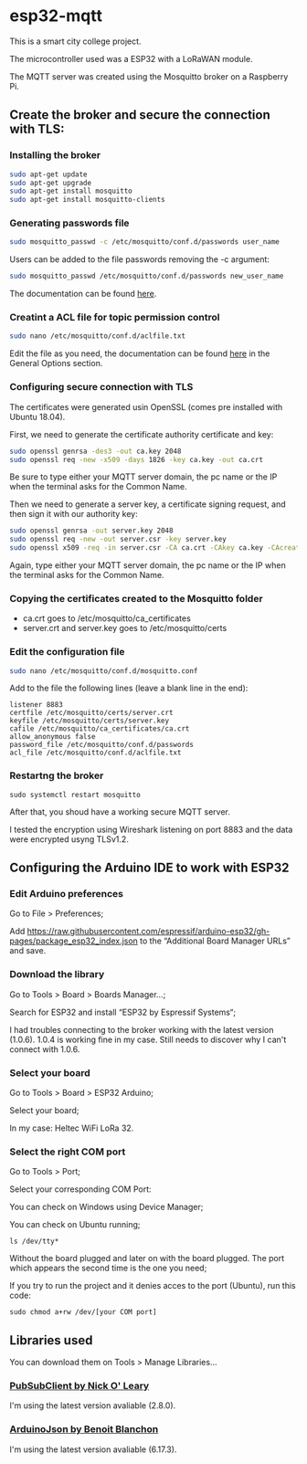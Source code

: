 # esp32-mqtt
This is a smart city college project.

The microcontroller used was a ESP32 with a LoRaWAN module.

The MQTT server was created using the Mosquitto broker on a Raspberry Pi.

## Create the broker and secure the connection with TLS:
### Installing the broker
```bash
sudo apt-get update
sudo apt-get upgrade
sudo apt-get install mosquitto
sudo apt-get install mosquitto-clients
```

### Generating passwords file
```bash
sudo mosquitto_passwd -c /etc/mosquitto/conf.d/passwords user_name
```
Users can be added to the file passwords removing the -c argument:
```bash
sudo mosquitto_passwd /etc/mosquitto/conf.d/passwords new_user_name
```
The documentation can be found [here](https://mosquitto.org/man/mosquitto_passwd-1.html).

### Creatint a ACL file for topic permission control
```bash
sudo nano /etc/mosquitto/conf.d/aclfile.txt
```
Edit the file as you need, the documentation can be found [here](https://mosquitto.org/man/mosquitto-conf-5.html) in the General Options section.

### Configuring secure connection with TLS
The certificates were generated usin OpenSSL (comes pre installed with Ubuntu 18.04).

First, we need to generate the certificate authority certificate and key:
```bash
sudo openssl genrsa -des3 -out ca.key 2048
sudo openssl req -new -x509 -days 1826 -key ca.key -out ca.crt
```
Be sure to type either your MQTT server domain, the pc name or the IP when the terminal asks for the Common Name.

Then we need to generate a server key, a certificate signing request, and then sign it with our authority key:
```bash
sudo openssl genrsa -out server.key 2048
sudo openssl req -new -out server.csr -key server.key
sudo openssl x509 -req -in server.csr -CA ca.crt -CAkey ca.key -CAcreateserial -out server.crt -days 360
```
Again, type either your MQTT server domain, the pc name or the IP when the terminal asks for the Common Name.

### Copying the certificates created to the Mosquitto folder
- ca.crt goes to /etc/mosquitto/ca_certificates
- server.crt and server.key goes to /etc/mosquitto/certs

### Edit the configuration file
```bash
sudo nano /etc/mosquitto/conf.d/mosquitto.conf
```
Add to the file the following lines (leave a blank line in the end):
```
listener 8883
certfile /etc/mosquitto/certs/server.crt
keyfile /etc/mosquitto/certs/server.key
cafile /etc/mosquitto/ca_certificates/ca.crt
allow_anonymous false
password_file /etc/mosquitto/conf.d/passwords
acl_file /etc/mosquitto/conf.d/aclfile.txt
```

### Restartng the broker
```
sudo systemctl restart mosquitto
```

After that, you shoud have a working secure MQTT server.

I tested the encryption using Wireshark listening on port 8883 and the data were encrypted usyng TLSv1.2.

## Configuring the Arduino IDE to work with ESP32
### Edit Arduino preferences
Go to File > Preferences;

Add https://raw.githubusercontent.com/espressif/arduino-esp32/gh-pages/package_esp32_index.json to the “Additional Board Manager URLs” and save.

### Download the library
Go to Tools > Board > Boards Manager…;

Search for ESP32 and install “ESP32 by Espressif Systems“;

I had troubles connecting to the broker working with the latest version (1.0.6). 1.0.4 is working fine in my case. Still needs to discover why I can't connect with 1.0.6.

### Select your board
Go to Tools > Board > ESP32 Arduino;

Select your board;

In my case: Heltec WiFi LoRa 32.

### Select the right COM port
Go to Tools > Port;

Select your corresponding COM Port:

You can check on Windows using Device Manager;

You can check on Ubuntu running;
```
ls /dev/tty*
```
Without the board plugged and later on with the board plugged. The port which appears the second time is the one you need;

If you try to run the project and it denies acces to the port (Ubuntu), run this code:
```
sudo chmod a+rw /dev/[your COM port]
```

## Libraries used
You can download them on Tools > Manage Libraries...

### [PubSubClient by Nick O' Leary](https://github.com/knolleary/pubsubclient)
I'm using the latest version avaliable (2.8.0).

### [ArduinoJson by Benoit Blanchon](https://github.com/bblanchon/ArduinoJson)
I'm using the latest version avaliable (6.17.3).
